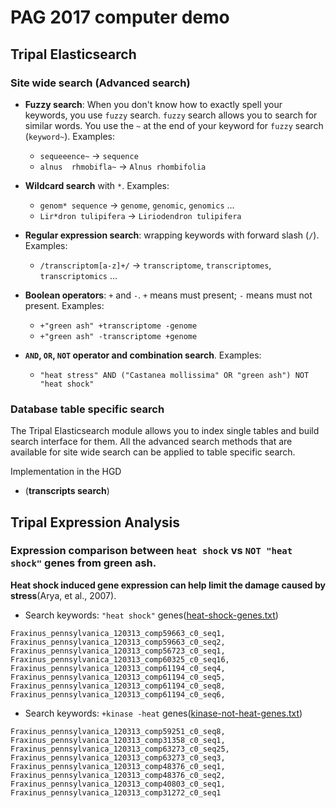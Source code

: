 # PAG 2017 computer demo

## Tripal Elasticsearch

### Site wide search (Advanced search)

* **Fuzzy search**: When you don't know how to exactly spell your keywords, you use `fuzzy` search. `fuzzy` search allows you to search for similar words. You use the `~` at the end of your keyword for `fuzzy` search (`keyword~`). Examples:

  + `sequeeence~` -> `sequence`
  + `alnus  rhmobifla~` -> `Alnus rhombifolia`

* **Wildcard search** with `*`. Examples:

  + `genom* sequence` -> `genome`, `genomic`, `genomics` ...
  + `Lir*dron tulipifera` -> `Liriodendron tulipifera`

* **Regular expression search**: wrapping keywords with forward slash (`/`). Examples:

  + `/transcriptom[a-z]+/` -> `transcriptome`, `transcriptomes`, `transcriptomics` ...

* **Boolean operators**: `+` and `-`. `+` means must present; `-` means must not present. Examples:

  + `+"green ash" +transcriptome -genome`
  + `+"green ash" -transcriptome +genome`

* **`AND`, `OR`, `NOT` operator and combination search**. Examples:

  + `"heat stress" AND ("Castanea mollissima" OR "green ash") NOT "heat shock"`


### Database table specific search

The Tripal Elasticsearch module allows you to index single tables and build search interface for them. All the advanced search methods that are available for site wide search can be applied to table specific search. 

Implementation in the HGD
* (**transcripts search**)



## Tripal Expression Analysis

### Expression comparison between `heat shock` vs `NOT "heat shock"` genes from green ash.

**Heat shock induced gene expression can help limit the damage caused by stress**(Arya, et al., 2007).

* Search keywords: `"heat shock"` genes([heat-shock-genes.txt](heat-shock-genes.txt))

```
Fraxinus_pennsylvanica_120313_comp59663_c0_seq1,
Fraxinus_pennsylvanica_120313_comp59663_c0_seq2,
Fraxinus_pennsylvanica_120313_comp56723_c0_seq1,
Fraxinus_pennsylvanica_120313_comp60325_c0_seq16,
Fraxinus_pennsylvanica_120313_comp61194_c0_seq4,
Fraxinus_pennsylvanica_120313_comp61194_c0_seq5,
Fraxinus_pennsylvanica_120313_comp61194_c0_seq8,
Fraxinus_pennsylvanica_120313_comp61194_c0_seq6,
```

* Search keywords: `+kinase -heat` genes([kinase-not-heat-genes.txt](kinase-not-heat-genes.txt))

```
Fraxinus_pennsylvanica_120313_comp59251_c0_seq8,
Fraxinus_pennsylvanica_120313_comp31358_c0_seq1,
Fraxinus_pennsylvanica_120313_comp63273_c0_seq25,
Fraxinus_pennsylvanica_120313_comp63273_c0_seq3,
Fraxinus_pennsylvanica_120313_comp48376_c0_seq1,
Fraxinus_pennsylvanica_120313_comp48376_c0_seq2,
Fraxinus_pennsylvanica_120313_comp40803_c0_seq1,
Fraxinus_pennsylvanica_120313_comp31272_c0_seq1
```
